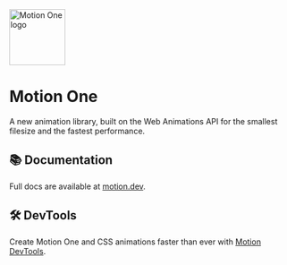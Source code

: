 <img width="100" height="100" alt="Motion One logo" src="https://user-images.githubusercontent.com/7850794/164965509-2a8dc49e-2ed7-4243-a2c9-481b03bbc31a.png" />

# Motion One

A new animation library, built on the Web Animations API for the smallest filesize and the fastest performance.

## 📚 Documentation

Full docs are available at [motion.dev](https://motion.dev).

## 🛠 DevTools

Create Motion One and CSS animations faster than ever with [Motion DevTools](https://motion.dev/tools).
